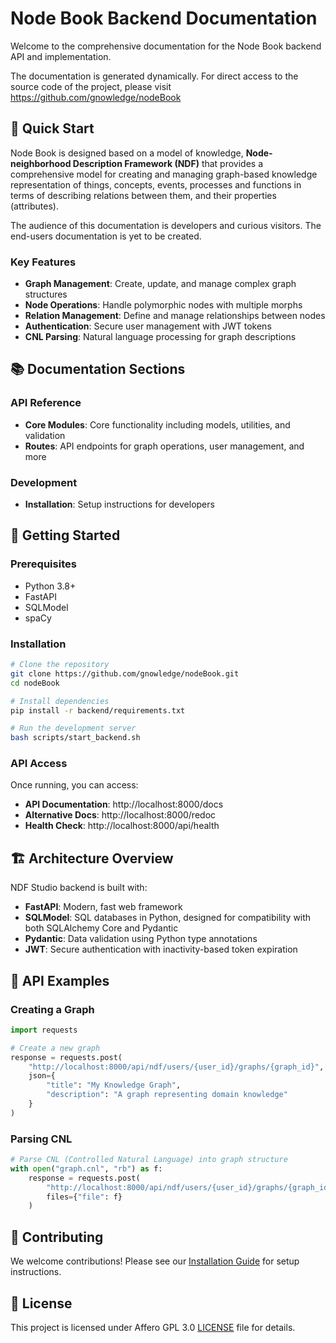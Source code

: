 # Node Book Backend Documentation

Welcome to the comprehensive documentation for the Node Book backend API and implementation. 

The documentation is generated dynamically.  For direct access to the source code of the project, please visit https://github.com/gnowledge/nodeBook 

## 🚀 Quick Start

Node Book is designed based on a model of knowledge,
**Node-neighborhood Description Framework (NDF)** that provides a
comprehensive model for creating and managing graph-based knowledge
representation of things, concepts, events, processes and functions in
terms of describing relations between them, and their properties
(attributes).

The audience of this documentation is developers and curious
visitors. The end-users documentation is yet to be created.

### Key Features

- **Graph Management**: Create, update, and manage complex graph structures
- **Node Operations**: Handle polymorphic nodes with multiple morphs
- **Relation Management**: Define and manage relationships between nodes
- **Authentication**: Secure user management with JWT tokens
- **CNL Parsing**: Natural language processing for graph descriptions

## 📚 Documentation Sections

### API Reference
- **Core Modules**: Core functionality including models, utilities, and validation
- **Routes**: API endpoints for graph operations, user management, and more

### Development
- **Installation**: Setup instructions for developers

## 🔧 Getting Started

### Prerequisites
- Python 3.8+
- FastAPI
- SQLModel
- spaCy

### Installation
```bash
# Clone the repository
git clone https://github.com/gnowledge/nodeBook.git
cd nodeBook

# Install dependencies
pip install -r backend/requirements.txt

# Run the development server
bash scripts/start_backend.sh
```

### API Access
Once running, you can access:
- **API Documentation**: http://localhost:8000/docs
- **Alternative Docs**: http://localhost:8000/redoc
- **Health Check**: http://localhost:8000/api/health

## 🏗️ Architecture Overview

NDF Studio backend is built with:
- **FastAPI**: Modern, fast web framework
- **SQLModel**: SQL databases in Python, designed for compatibility with both SQLAlchemy Core and Pydantic
- **Pydantic**: Data validation using Python type annotations
- **JWT**: Secure authentication with inactivity-based token expiration

## 📖 API Examples

### Creating a Graph
```python
import requests

# Create a new graph
response = requests.post(
    "http://localhost:8000/api/ndf/users/{user_id}/graphs/{graph_id}",
    json={
        "title": "My Knowledge Graph",
        "description": "A graph representing domain knowledge"
    }
)
```

### Parsing CNL
```python
# Parse CNL (Controlled Natural Language) into graph structure
with open("graph.cnl", "rb") as f:
    response = requests.post(
        "http://localhost:8000/api/ndf/users/{user_id}/graphs/{graph_id}/parse_pipeline",
        files={"file": f}
    )
```

## 🤝 Contributing

We welcome contributions! Please see our [Installation Guide](development/installation.md) for setup instructions.

## 📄 License

This project is licensed under  Affero GPL 3.0 [LICENSE](https://github.com/gnowledge/nodeBook/blob/main/LICENSE) file for details.
